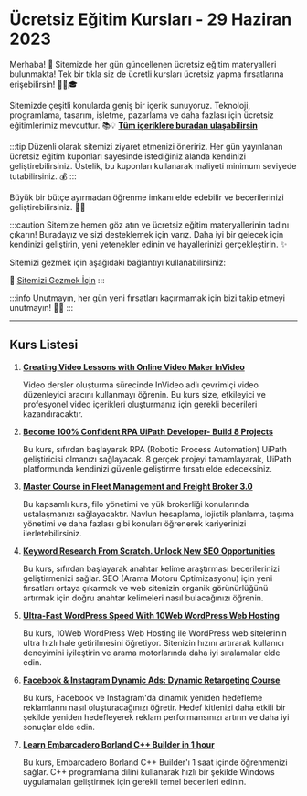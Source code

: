 # Ücretsiz Eğitim Kursları - 29 Haziran 2023

Merhaba! 🌟 Sitemizde her gün güncellenen ücretsiz eğitim materyalleri bulunmakta! Tek bir tıkla siz de ücretli kursları ücretsiz yapma fırsatlarına erişebilirsin! 👨‍💻🎓

Sitemizde çeşitli konularda geniş bir içerik sunuyoruz. Teknoloji, programlama, tasarım, işletme, pazarlama ve daha fazlası için ücretsiz eğitimlerimiz mevcuttur. 📚💡 **[Tüm içeriklere buradan ulaşabilirsin](https://web3ogren.com/docs/category/bilgisayar-bilimleri)**

:::tip
Düzenli olarak sitemizi ziyaret etmenizi öneririz. Her gün yayınlanan ücretsiz eğitim kuponları sayesinde istediğiniz alanda kendinizi geliştirebilirsiniz. Üstelik, bu kuponları kullanarak maliyeti minimum seviyede tutabilirsiniz. 💰
:::

Büyük bir bütçe ayırmadan öğrenme imkanı elde edebilir ve becerilerinizi geliştirebilirsiniz. 🚀🌈

:::caution
Sitemize hemen göz atın ve ücretsiz eğitim materyallerinin tadını çıkarın! Buradayız ve sizi desteklemek için varız. Daha iyi bir gelecek için kendinizi geliştirin, yeni yetenekler edinin ve hayallerinizi gerçekleştirin. ✨

Sitemizi gezmek için aşağıdaki bağlantıyı kullanabilirsiniz:

🔗 [Sitemizi Gezmek İçin](https://web3ogren.com)
:::

:::info
Unutmayın, her gün yeni fırsatları kaçırmamak için bizi takip etmeyi unutmayın! 📅🔔
:::

--- 
## Kurs Listesi

1. **[Creating Video Lessons with Online Video Maker InVideo](https://www.udemy.com/course/video-lecture-with-neitdesign-for-invideo/?couponCode=INVIDEO_JUNE23_3)**
   
   Video dersler oluşturma sürecinde InVideo adlı çevrimiçi video düzenleyici aracını kullanmayı öğrenin. Bu kurs size, etkileyici ve profesyonel video içerikleri oluşturmanız için gerekli becerileri kazandıracaktır.

2. **[Become 100% Confident RPA UiPath Developer- Build 8 Projects](https://www.udemy.com/course/go-from-zero-to-hero-build-rpa-uipath-projects-from-scratch/?couponCode=2A30FA4B9C651DCBE4E5)**

   Bu kurs, sıfırdan başlayarak RPA (Robotic Process Automation) UiPath geliştiricisi olmanızı sağlayacak. 8 gerçek projeyi tamamlayarak, UiPath platformunda kendinizi güvenle geliştirme fırsatı elde edeceksiniz.

3. **[Master Course in Fleet Management and Freight Broker 3.0](https://www.udemy.com/course/fleet-management-freight-broker-freight-forwarder-fleet-manager/?couponCode=7595B1182D06E3772A74)**

   Bu kapsamlı kurs, filo yönetimi ve yük brokerliği konularında ustalaşmanızı sağlayacaktır. Navlun hesaplama, lojistik planlama, taşıma yönetimi ve daha fazlası gibi konuları öğrenerek kariyerinizi ilerletebilirsiniz.

4. **[Keyword Research From Scratch. Unlock New SEO Opportunities](https://www.udemy.com/course/keyword_research/?couponCode=KEY2706)**

   Bu kurs, sıfırdan başlayarak anahtar kelime araştırması becerilerinizi geliştirmenizi sağlar. SEO (Arama Motoru Optimizasyonu) için yeni fırsatları ortaya çıkarmak ve web sitenizin organik görünürlüğünü artırmak için doğru anahtar kelimeleri nasıl bulacağınızı öğrenin.

5. **[Ultra-Fast WordPress Speed With 10Web WordPress Web Hosting](https://www.udemy.com/course/ultra-fast-wordpress-speed/?couponCode=7D8BFCF8B3F614BE6F7B)**

   Bu kurs, 10Web WordPress Web Hosting ile WordPress web sitelerinin ultra hızlı hale getirilmesini öğretiyor. Sitenizin hızını artırarak kullanıcı deneyimini iyileştirin ve arama motorlarında daha iyi sıralamalar elde edin.

6. **[Facebook & Instagram Dynamic Ads: Dynamic Retargeting Course](https://www.udemy.com/course/facebook-dynamic-ads/?couponCode=LUCKYWATERRABBIT1)**

   Bu kurs, Facebook ve Instagram'da dinamik yeniden hedefleme reklamlarını nasıl oluşturacağınızı öğretir. Hedef kitlenizi daha etkili bir şekilde yeniden hedefleyerek reklam performansınızı artırın ve daha iyi sonuçlar elde edin.

7. **[Learn Embarcadero Borland C++ Builder in 1 hour](https://www.udemy.com/course/embarcadero-c-builder/?couponCode=JUNE24FREE)**

   Bu kurs, Embarcadero Borland C++ Builder'ı 1 saat içinde öğrenmenizi sağlar. C++ programlama dilini kullanarak hızlı bir şekilde Windows uygulamaları geliştirmek için gerekli temel becerileri edinin.


